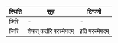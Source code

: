 | स्थिति | सूत्र | टिप्पणी |
| ----- | ------- | ------ |
| जिरि | - | - |
| जिरि | शेषात् कर्तरि परस्मैपदम् | इति परस्मैपदम् |
